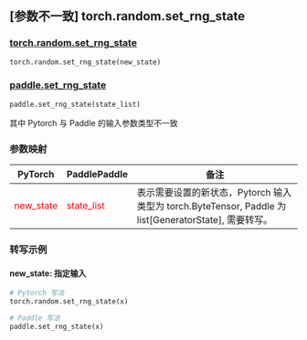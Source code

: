 ## [参数不一致] torch.random.set_rng_state

### [torch.random.set_rng_state](https://pytorch.org/docs/stable/random.html#torch.random.set_rng_state)

```python
torch.random.set_rng_state(new_state)
```

### [paddle.set_rng_state]()

```python
paddle.set_rng_state(state_list)
```

其中 Pytorch 与 Paddle 的输入参数类型不一致

### 参数映射
| PyTorch       | PaddlePaddle | 备注                                                   |
| ------------- | ------------ | ------------------------------------------------------ |
| <font color='red'> new_state </font>         | <font color='red'> state_list </font>            | 表示需要设置的新状态，Pytorch 输入类型为 torch.ByteTensor, Paddle 为 list[GeneratorState], 需要转写。                               |



### 转写示例

#### new_state: 指定输入
```python
# Pytorch 写法
torch.random.set_rng_state(x)

# Paddle 写法
paddle.set_rng_state(x)
```
